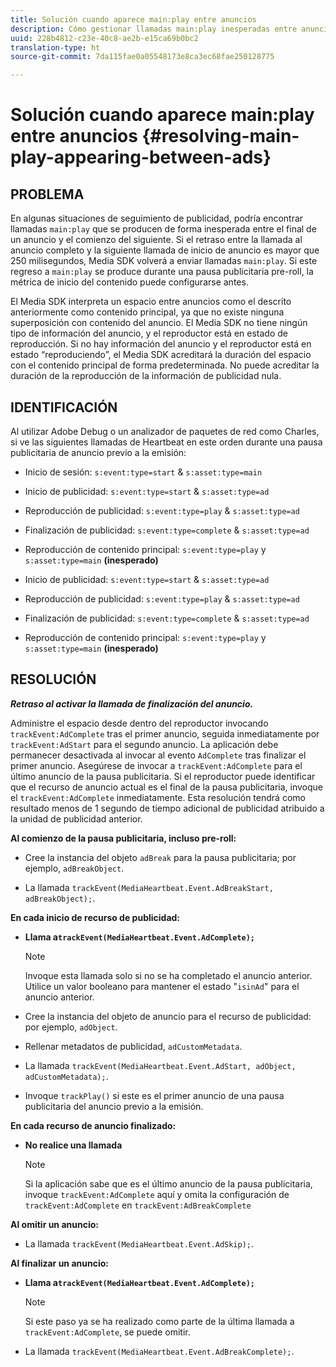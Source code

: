 ```yaml
---
title: Solución cuando aparece main:play entre anuncios
description: Cómo gestionar llamadas main:play inesperadas entre anuncios.
uuid: 228b4812-c23e-40c8-ae2b-e15ca69b0bc2
translation-type: ht
source-git-commit: 7da115fae0a05548173e8ca3ec68fae250128775

---
```



# Solución cuando aparece main:play entre anuncios {#resolving-main-play-appearing-between-ads}

## PROBLEMA

En algunas situaciones de seguimiento de publicidad, podría encontrar llamadas `main:play` que se producen de forma inesperada entre el final de un anuncio y el comienzo del siguiente. Si el retraso entre la llamada al anuncio completo y la siguiente llamada de inicio de anuncio es mayor que 250 milisegundos, Media SDK volverá a enviar llamadas `main:play`. Si este regreso a `main:play` se produce durante una pausa publicitaria pre-roll, la métrica de inicio del contenido puede configurarse antes.

El Media SDK interpreta un espacio entre anuncios como el descrito anteriormente como contenido principal, ya que no existe ninguna superposición con contenido del anuncio. El Media SDK no tiene ningún tipo de información del anuncio, y el reproductor está en estado de reproducción. Si no hay información del anuncio y el reproductor está en estado “reproduciendo”, el Media SDK acreditará la duración del espacio con el contenido principal de forma predeterminada. No puede acreditar la duración de la reproducción de la información de publicidad nula.

## IDENTIFICACIÓN

Al utilizar Adobe Debug o un analizador de paquetes de red como Charles, si ve las siguientes llamadas de Heartbeat en este orden durante una pausa publicitaria de anuncio previo a la emisión:

* Inicio de sesión: `s:event:type=start` &amp; `s:asset:type=main`
* Inicio de publicidad: `s:event:type=start` &amp; `s:asset:type=ad`
* Reproducción de publicidad: `s:event:type=play` &amp; `s:asset:type=ad`
* Finalización de publicidad: `s:event:type=complete` &amp; `s:asset:type=ad`
* Reproducción de contenido principal: `s:event:type=play` y `s:asset:type=main` **(inesperado)**

* Inicio de publicidad: `s:event:type=start` &amp; `s:asset:type=ad`
* Reproducción de publicidad: `s:event:type=play` &amp; `s:asset:type=ad`
* Finalización de publicidad: `s:event:type=complete` &amp; `s:asset:type=ad`
* Reproducción de contenido principal: `s:event:type=play` y `s:asset:type=main` **(inesperado)**

## RESOLUCIÓN

***Retraso al activar la llamada de finalización del anuncio.***

Administre el espacio desde dentro del reproductor invocando `trackEvent:AdComplete` tras el primer anuncio, seguida inmediatamente por `trackEvent:AdStart` para el segundo anuncio. La aplicación debe permanecer desactivada al invocar al evento `AdComplete` tras finalizar el primer anuncio. Asegúrese de invocar a `trackEvent:AdComplete` para el último anuncio de la pausa publicitaria. Si el reproductor puede identificar que el recurso de anuncio actual es el final de la pausa publicitaria, invoque el `trackEvent:AdComplete` inmediatamente. Esta resolución tendrá como resultado menos de 1 segundo de tiempo adicional de publicidad atribuido a la unidad de publicidad anterior.

**Al comienzo de la pausa publicitaria, incluso pre-roll:**

* Cree la instancia del objeto `adBreak` para la pausa publicitaria; por ejemplo, `adBreakObject`.

* La llamada `trackEvent(MediaHeartbeat.Event.AdBreakStart, adBreakObject);`.

**En cada inicio de recurso de publicidad:**

* **Llama a`trackEvent(MediaHeartbeat.Event.AdComplete);`**

   >[!NOTE]
   >
   >Invoque esta llamada solo si no se ha completado el anuncio anterior. Utilice un valor booleano para mantener el estado "`isinAd`" para el anuncio anterior.

* Cree la instancia del objeto de anuncio para el recurso de publicidad: por ejemplo, `adObject`.
* Rellenar metadatos de publicidad, `adCustomMetadata`.
* La llamada `trackEvent(MediaHeartbeat.Event.AdStart, adObject, adCustomMetadata);`.
* Invoque `trackPlay()` si este es el primer anuncio de una pausa publicitaria del anuncio previo a la emisión.

**En cada recurso de anuncio finalizado:**

* **No realice una llamada**

   >[!NOTE]
   >
   >Si la aplicación sabe que es el último anuncio de la pausa publicitaria, invoque `trackEvent:AdComplete` aquí y omita la configuración de `trackEvent:AdComplete` en `trackEvent:AdBreakComplete`

**Al omitir un anuncio:**

* La llamada `trackEvent(MediaHeartbeat.Event.AdSkip);`.

**Al finalizar un anuncio:**

* **Llama a`trackEvent(MediaHeartbeat.Event.AdComplete);`**

   >[!NOTE]
   >
   >Si este paso ya se ha realizado como parte de la última llamada a `trackEvent:AdComplete`, se puede omitir.

* La llamada `trackEvent(MediaHeartbeat.Event.AdBreakComplete);`.

